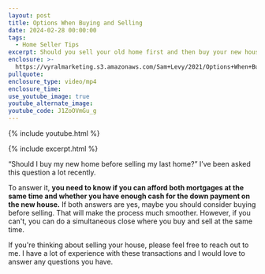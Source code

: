 ```yaml
---
layout: post
title: Options When Buying and Selling
date: 2024-02-28 00:00:00
tags:
  - Home Seller Tips
excerpt: Should you sell your old home first and then buy your new house?
enclosure: >-
  https://vyralmarketing.s3.amazonaws.com/Sam+Levy/2021/Options+When+Buying+and+Selling+(1).mp4
pullquote:
enclosure_type: video/mp4
enclosure_time:
use_youtube_image: true
youtube_alternate_image:
youtube_code: J1ZoOVmGu_g
---
```

{% include youtube.html %}

{% include excerpt.html %}

“Should I buy my new home before selling my last home?” I’ve been asked this question a lot recently.&nbsp;

To answer it, **you need to know if you can afford both mortgages at the same time and whether you have enough cash for the down payment on the new house.** If both answers are yes, maybe you should consider buying before selling. That will make the process much smoother. However, if you can't, you can do a simultaneous close where you buy and sell at the same time.

If you're thinking about selling your house, please feel free to reach out to me. I have a lot of experience with these transactions and I would love to answer any questions you have.